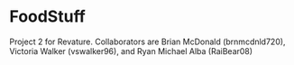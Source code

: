 # FoodStuff
Project 2 for Revature. Collaborators are Brian McDonald (brnmcdnld720), Victoria Walker (vswalker96), and Ryan Michael Alba (RaiBear08)
